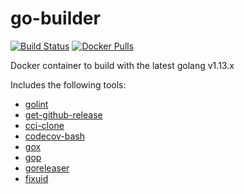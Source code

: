 # go-builder
[![Build Status](https://img.shields.io/circleci/build/github/gesquive/go-builder?style=flat-square)](https://circleci.com/gh/gesquive/go-builder)
[![Docker Pulls](https://img.shields.io/docker/pulls/gesquive/go-builder?style=flat-square)](https://hub.docker.com/r/gesquive/go-builder)

Docker container to build with the latest golang v1.13.x

Includes the following tools:

 - [golint](golang.org/x/lint/golint)
 - [get-github-release](https://github.com/gesquive/get-github-release/)
 - [cci-clone](https://github.com/gesquive/cci-clone)
 - [codecov-bash](https://github.com/codecov/codecov-bash)
 - [gox](github.com/mitchellh/gox)
 - [gop](github.com/gesquive/gop)
 - [goreleaser](github.com/goreleaser/goreleaser)
 - [fixuid](https://github.com/boxboat/fixuid)
